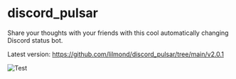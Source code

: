 # discord_pulsar
Share your thoughts with your friends with this cool automatically changing Discord status bot.

Latest version: https://github.com/lilmond/discord_pulsar/tree/main/v2.0.1

![Test](https://github.com/lilmond/discord_pulsar/assets/54730301/4b4706b6-a039-421c-92f8-3e04e981d27b)
